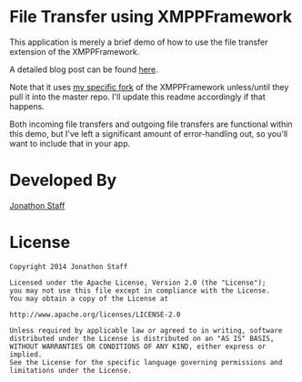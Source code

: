 File Transfer using XMPPFramework
=================================

This application is merely a brief demo of how to use the file transfer extension of the XMPPFramework.

A detailed blog post can be found [here](jonathonstaff.com/tackling-file-transfers-with-the-xmppframework/).

Note that it uses [my specific fork](https://github.com/jonstaff/XMPPFramework) of the XMPPFramework unless/until they pull it into the master repo.  I'll update this readme accordingly if that happens.

Both incoming file transfers and outgoing file transfers are functional within this demo, but I've left a significant amount of error-handling out, so you'll want to include that in your app.


Developed By
============

[Jonathon Staff](http://jonathonstaff.com)


License
=======

    Copyright 2014 Jonathon Staff

    Licensed under the Apache License, Version 2.0 (the "License");
    you may not use this file except in compliance with the License.
    You may obtain a copy of the License at

    http://www.apache.org/licenses/LICENSE-2.0

    Unless required by applicable law or agreed to in writing, software
    distributed under the License is distributed on an "AS IS" BASIS,
    WITHOUT WARRANTIES OR CONDITIONS OF ANY KIND, either express or implied.
    See the License for the specific language governing permissions and
    limitations under the License.
